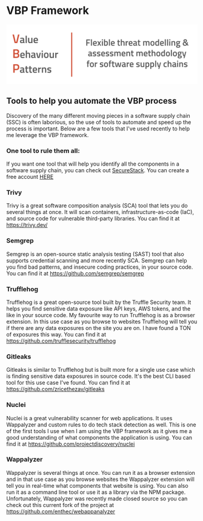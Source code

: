 # VBP Framework

![VBP-logo.png](playbooks/images/VBP-banner.png)

## Tools to help you automate the VBP process

Discovery of the many different moving pieces in a software supply chain (SSC) is often laborious, so the use of tools to automate and speed up the process is important.  Below are a few tools that I've used recently to help me leverage the VBP framework.

### One tool to rule them all:

If you want one tool that will help you identify all the components in a software supply chain, you can check out [SecureStack](https://securestack.com).  You can create a free account [HERE](https://app.securestack.com)

### Trivy

Trivy is a great software composition analysis (SCA) tool that lets you do several things at once.  It will scan containers, infrastructure-as-code (IaC), and source code for vulnerable third-party libraries.  You can find it at https://trivy.dev/

### Semgrep

Semgrep is an open-source static analysis testing (SAST) tool that also supports credential scanning and more recently SCA.  Semgrep can help you find bad patterns, and insecure coding practices, in your source code.  You can find it at https://github.com/semgrep/semgrep

### Trufflehog

Trufflehog is a great open-source tool built by the Truffle Security team.  It helps you find sensitive data exposure like API keys, AWS tokens, and the like in your source code.  My favourite way to run Trufflehog is as a browser extension.  In this use case as you browse to websites Trufflehog will tell you if there are any data exposures on the site you are on.  I have found a TON of exposures this way.  You can find it at https://github.com/trufflesecurity/trufflehog

### Gitleaks

Gitleaks is similar to Trufflehog but is built more for a single use case which is finding sensitive data exposures in source code.  It's the best CLI based tool for this use case I've found.  You can find it at https://github.com/zricethezav/gitleaks

### Nuclei 

Nuclei is a great vulnerability scanner for web applications.  It uses Wappalyzer and custom rules to do tech stack detection as well.  This is one of the first tools I use when I am using the VBP framework as it gives me a good understanding of what components the application is using.  You can find it at https://github.com/projectdiscovery/nuclei

### Wappalyzer

Wappalyzer is several things at once.  You can run it as a browser extension and in that use case as you browse websites the Wappalyzer extension will tell you in real-time what components that website is using.  You can also run it as a command line tool or use it as a library via the NPM package.  Unfortunately, Wappalyzer was recently made closed source so you can check out this current fork of the project at https://github.com/enthec/webappanalyzer



